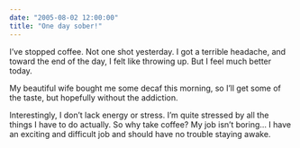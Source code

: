 ```yaml
---
date: "2005-08-02 12:00:00"
title: "One day sober!"
---
```




I&rsquo;ve stopped coffee. Not one shot yesterday. I got a terrible headache, and toward the end of the day, I felt like throwing up. But I feel much better today.

My beautiful wife bought me some decaf this morning, so I&rsquo;ll get some of the taste, but hopefully without the addiction.

Interestingly, I don&rsquo;t lack energy or stress. I&rsquo;m quite stressed by all the things I have to do actually. So why take coffee? My job isn&rsquo;t boring&hellip; I have an exciting and difficult job and should have no trouble staying awake.

